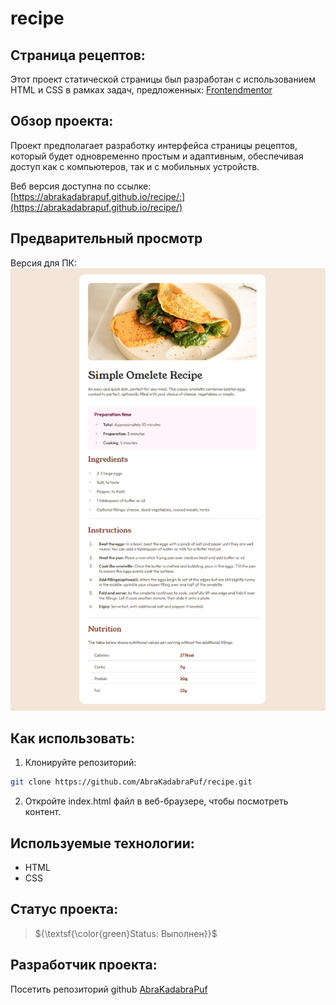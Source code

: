 # recipe
## Страница рецептов:

Этот проект статической страницы был разработан с использованием HTML и CSS в рамках задач, предложенных: [Frontendmentor](https://www.frontendmentor.io/challenges/recipe-page-KiTsR8QQKm/hub)

## Обзор проекта:
Проект предполагает разработку интерфейса страницы рецептов, который будет одновременно простым и адаптивным, обеспечивая доступ как с компьютеров, так и с мобильных устройств.

Веб версия доступна по ссылке:
[https://abrakadabrapuf.github.io/recipe/:](https://abrakadabrapuf.github.io/recipe/)

## Предварительный просмотр

Версия для ПК:
![Версия для ПК:](<https://github.com/AbraKadabraPuf/recipe/blob/main/images/desktop_version.png>)

## Как использовать:

1. Клонируйте репозиторий:
```bash
git clone https://github.com/AbraKadabraPuf/recipe.git
```

2. Откройте index.html файл в веб-браузере, чтобы посмотреть контент.

## Используемые технологии:

- HTML
- CSS

## Статус проекта:
> ${\textsf{\color{green}Status: Выполнен}}$

## Разработчик проекта:

Посетить репозиторий github [AbraKadabraPuf](https://github.com/AbraKadabraPuf)

